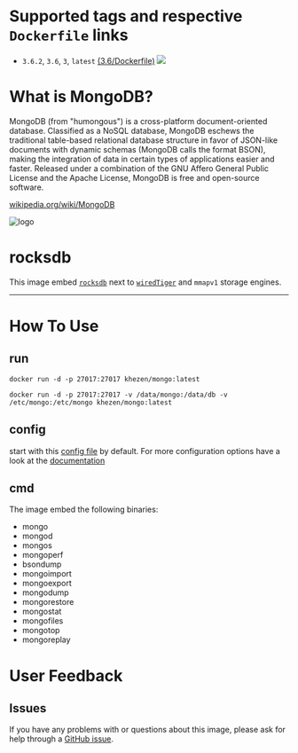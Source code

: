 # Supported tags and respective `Dockerfile` links

* `3.6.2`, `3.6`, `3`, `latest` [(3.6/Dockerfile)](https://github.com/Khezen/docker-mongo/blob/v3.6/Dockerfile) [![](https://images.microbadger.com/badges/image/khezen/mongo:3.6.svg)](https://microbadger.com/images/khezen/mongo:3.6 "Get your own image badge on microbadger.com")

# What is MongoDB?
MongoDB (from "humongous") is a cross-platform document-oriented database. Classified as a NoSQL database, MongoDB eschews the traditional table-based relational database structure in favor of JSON-like documents with dynamic schemas (MongoDB calls the format BSON), making the integration of data in certain types of applications easier and faster. Released under a combination of the GNU Affero General Public License and the Apache License, MongoDB is free and open-source software.

[wikipedia.org/wiki/MongoDB](https://en.wikipedia.org/wiki/MongoDB)

![logo](https://raw.githubusercontent.com/docker-library/docs/01c12653951b2fe592c1f93a13b4e289ada0e3a1/mongo/logo.png)

# rocksdb
This image embed [`rocksdb`](http://rocksdb.org/) next to [`wiredTiger`](http://www.wiredtiger.com/) and `mmapv1` storage engines.

---
# How To Use

## run
```
docker run -d -p 27017:27017 khezen/mongo:latest
```   

```
docker run -d -p 27017:27017 -v /data/mongo:/data/db -v /etc/mongo:/etc/mongo khezen/mongo:latest
```

## config
start with this [config file](./config.yml) by default. For more configuration options have a look at the [documentation](http://docs.mongodb.org/manual/reference/configuration-options/)

## cmd
The image embed the following binaries:
* mongo
* mongod
* mongos
* mongoperf
* bsondump
* mongoimport
* mongoexport
* mongodump
* mongorestore
* mongostat
* mongofiles
* mongotop
* mongoreplay

# User Feedback
## Issues
If you have any problems with or questions about this image, please ask for help through a [GitHub issue](https://github.com/Khezen/docker-mongo/issues).
